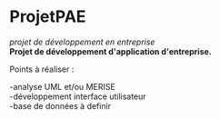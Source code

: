 # ProjetPAE
*projet de développement en entreprise*  
**Projet de développement d'application d'entreprise.**

Points à réaliser :  

-analyse UML et/ou MERISE  
-développement interface utilisateur  
-base de données à definir  
